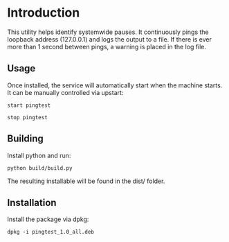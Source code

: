 # Introduction

This utility helps identify systemwide pauses. It continuously pings the loopback address (127.0.0.1) and logs the output to a file. If there is ever more than 1 second between pings, a warning is placed in the log file.

## Usage

Once installed, the service will automatically start when the machine starts. It can be manually controlled via upstart:

    start pingtest

    stop pingtest


## Building

Install python and run:

    python build/build.py

The resulting installable will be found in the dist/ folder.


## Installation

Install the package via dpkg:

    dpkg -i pingtest_1.0_all.deb
